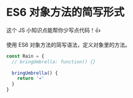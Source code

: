 # ES6 对象方法的简写形式

这个 JS 小知识点能帮你少写点代码！👍

使用 ES6 对象方法的简写语法，定义对象里的方法。

```javascript
const Rain = {
  // bringUmbrella: function() {}
  
  bringUmbrella() {
    return '☔️'
  }
}
```
